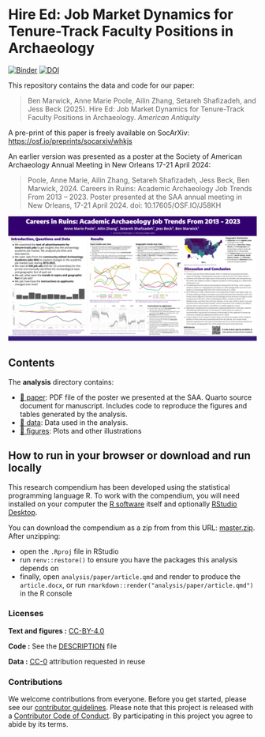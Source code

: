 
<!-- README.md is generated from README.Rmd. Please edit that file -->

# Hire Ed: Job Market Dynamics for Tenure-Track Faculty Positions in Archaeology

[![Binder](https://mybinder.org/badge_logo.svg)](https://mybinder.org/v2/gh/benmarwick/archyjobads/main?urlpath=rstudio)
[![DOI](https://zenodo.org/badge/DOI/10.5281/zenodo.15847809.svg)](https://doi.org/10.5281/zenodo.15847809)

This repository contains the data and code for our paper:

> Ben Marwick, Anne Marie Poole, Ailin Zhang, Setareh Shafizadeh, and
> Jess Beck (2025). Hire Ed: Job Market Dynamics for Tenure-Track
> Faculty Positions in Archaeology. *American Antiquity*

A pre-print of this paper is freely available on SocArXiv:
<https://osf.io/preprints/socarxiv/whkjs>

An earlier version was presented as a poster at the Society of American
Archaeology Annual Meeting in New Orleans 17-21 April 2024:

> Poole, Anne Marie, Ailin Zhang, Setareh Shafizadeh, Jess Beck, Ben
> Marwick, 2024. Careers in Ruins: Academic Archaeology Job Trends From
> 2013 – 2023. Poster presented at the SAA annual meeting in New
> Orleans, 17-21 April 2024. doi: 10.17605/OSF.IO/J58KH

![](README-fig-001.png)

## Contents

The **analysis** directory contains:

- [:file_folder: paper](/analysis/paper): PDF file of the poster we
  presented at the SAA. Quarto source document for manuscript. Includes
  code to reproduce the figures and tables generated by the analysis.
- [:file_folder: data](/analysis/data): Data used in the analysis.
- [:file_folder: figures](/analysis/figures): Plots and other
  illustrations

## How to run in your browser or download and run locally

This research compendium has been developed using the statistical
programming language R. To work with the compendium, you will need
installed on your computer the [R
software](https://cloud.r-project.org/) itself and optionally [RStudio
Desktop](https://rstudio.com/products/rstudio/download/).

You can download the compendium as a zip from from this URL:
[master.zip](/archive/master.zip). After unzipping:  
- open the `.Rproj` file in RStudio  
- run `renv::restore()` to ensure you have the packages this analysis
depends on  
- finally, open `analysis/paper/article.qmd` and render to produce the
`article.docx`, or run `rmarkdown::render("analysis/paper/article.qmd")`
in the R console

### Licenses

**Text and figures :**
[CC-BY-4.0](http://creativecommons.org/licenses/by/4.0/)

**Code :** See the [DESCRIPTION](DESCRIPTION) file

**Data :** [CC-0](http://creativecommons.org/publicdomain/zero/1.0/)
attribution requested in reuse

### Contributions

We welcome contributions from everyone. Before you get started, please
see our [contributor guidelines](CONTRIBUTING.md). Please note that this
project is released with a [Contributor Code of Conduct](CONDUCT.md). By
participating in this project you agree to abide by its terms.
